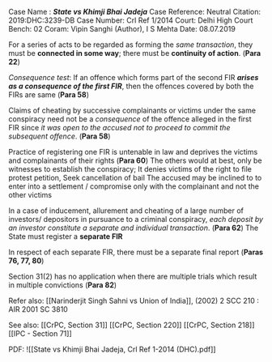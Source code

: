 Case Name : ***State vs Khimji Bhai Jadeja***
Case Reference: 
Neutral Citation: 2019:DHC:3239-DB
Case Number: Crl Ref 1/2014
Court: Delhi High Court
Bench: 02
Coram: Vipin Sanghi (Author), I S Mehta
Date: 08.07.2019

For a series of acts to be regarded as forming the *same transaction*, they must be **connected in some way**; there must be **continuity of action**. (**Para 22**)

*Consequence test*: If an offence which forms part of the second FIR ***arises as a consequence of the first FIR***, then the offences covered by both the FIRs are same (**Para 58**)

Claims of cheating by successive complainants or victims under the same conspiracy need not be a *consequence* of the offence alleged in the first FIR since *it was open to the accused not to proceed to commit the subsequent offence*.  (**Para 58**)

Practice of registering one FIR is untenable in law and deprives the victims and complainants of their rights (**Para 60**)
	The others would at best, only be witnesses to establish the conspiracy;
	It denies victims of the right to file protest petition, Seek cancellation of bail
	The accused may be inclined to to enter into a settlement / compromise only with the complainant and not the other victims

In a case of inducement, allurement and cheating of a large number of investors/ depositors in pursuance to a criminal conspiracy, *each deposit by an investor constitute a separate and individual transaction*. (**Para 62**)
	The State must register a **separate FIR**

In respect of each separate FIR, there must be a separate final report (**Paras 76, 77, 80**)

Section 31(2) has no application when there are multiple trials which result in multiple convictions (**Para 82**)

Refer also:
[[Narinderjit Singh Sahni vs Union of India]], (2002) 2 SCC 210 : AIR 2001 SC 3810

See also:
[[CrPC, Section 31]]
[[CrPC, Section 220]]
[[CrPC, Section 218]]
[[IPC - Section 71]]

PDF:
![[State vs Khimji Bhai Jadeja, Crl Ref 1-2014 (DHC).pdf]]
